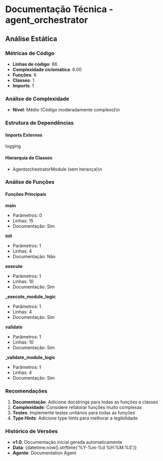 # Documentação Técnica - agent_orchestrator

## Análise Estática

### Métricas de Código
- **Linhas de código**: 86
- **Complexidade ciclomática**: 6.00
- **Funções**: 6
- **Classes**: 1
- **Imports**: 1

### Análise de Complexidade
- **Nível**: Médio (Código moderadamente complexo)\n
### Estrutura de Dependências

#### Imports Externos
logging

#### Hierarquia de Classes
- AgentorchestratorModule (sem herança)\n
### Análise de Funções

#### Funções Principais
**main**
- Parâmetros: 0
- Linhas: 15
- Documentação: Sim

**__init__**
- Parâmetros: 1
- Linhas: 4
- Documentação: Não

**execute**
- Parâmetros: 1
- Linhas: 10
- Documentação: Sim

**_execute_module_logic**
- Parâmetros: 1
- Linhas: 4
- Documentação: Sim

**validate**
- Parâmetros: 1
- Linhas: 10
- Documentação: Sim

**_validate_module_logic**
- Parâmetros: 1
- Linhas: 4
- Documentação: Sim

### Recomendações

1. **Documentação**: Adicione docstrings para todas as funções e classes
2. **Complexidade**: Considere refatorar funções muito complexas
3. **Testes**: Implemente testes unitários para todas as funções
4. **Type Hints**: Adicione type hints para melhorar a legibilidade

### Histórico de Versões

- **v1.0**: Documentação inicial gerada automaticamente
- **Data**: {datetime.now().strftime('%Y-%m-%d %H:%M:%S')}
- **Agente**: Documentation Agent

